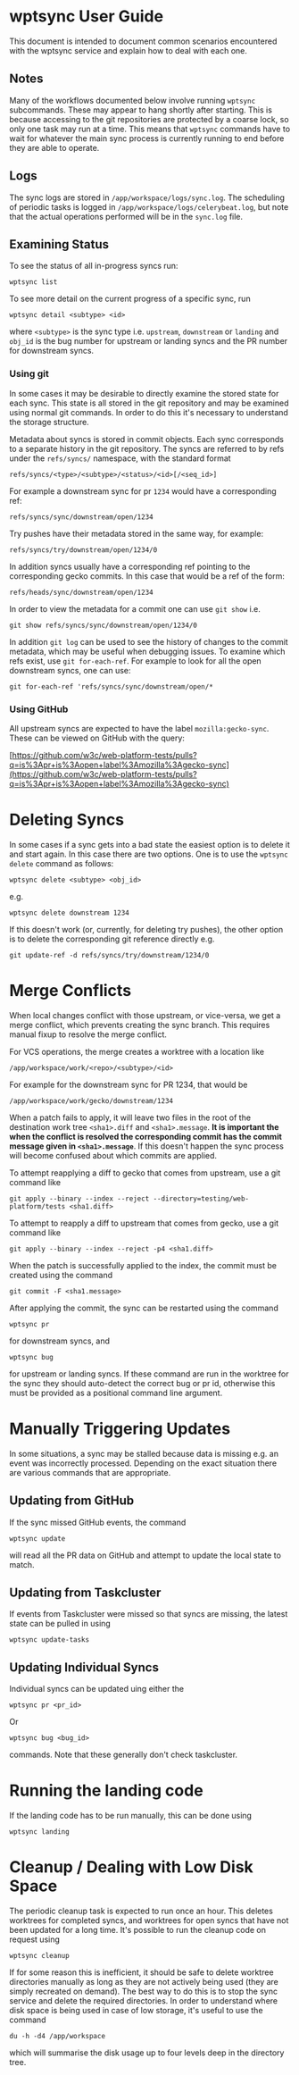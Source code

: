 # wptsync User Guide

This document is intended to document common scenarios encountered
with the wptsync service and explain how to deal with each one.

## Notes

Many of the workflows documented below involve running `wptsync`
subcommands. These may appear to hang shortly after starting. This is
because accessing to the git repositories are protected by a coarse
lock, so only one task may run at a time. This means that `wptsync`
commands have to wait for whatever the main sync process is currently
running to end before they are able to operate.

## Logs

The sync logs are stored in `/app/workspace/logs/sync.log`. The
scheduling of periodic tasks is logged in
`/app/workspace/logs/celerybeat.log`, but note that the actual
operations performed will be in the `sync.log` file.

## Examining Status

To see the status of all in-progress syncs run:

```
wptsync list
```

To see more detail on the current progress of a specific sync, run

```
wptsync detail <subtype> <id>
```

where `<subtype>` is the sync type i.e. `upstream`, `downstream` or
`landing` and `obj_id` is the bug number for upstream or landing syncs
and the PR number for downstream syncs.

### Using git

In some cases it may be desirable to directly examine the stored state
for each sync. This state is all stored in the git repository and may
be examined using normal git commands. In order to do this it's
necessary to understand the storage structure.

Metadata about syncs is stored in commit objects. Each sync
corresponds to a separate history in the git repository. The syncs are
referred to by refs under the `refs/syncs/` namespace, with the
standard format

```
refs/syncs/<type>/<subtype>/<status>/<id>[/<seq_id>]
```

For example a downstream sync for pr `1234` would have a corresponding
ref:

```
refs/syncs/sync/downstream/open/1234
```

Try pushes have their metadata stored in the same way, for example:

```
refs/syncs/try/downstream/open/1234/0
```

In addition syncs usually have a corresponding ref pointing to the
corresponding gecko commits. In this case that would be a ref of the
form:

```
refs/heads/sync/downstream/open/1234
```

In order to view the metadata for a commit one can use `git show` i.e.

```
git show refs/syncs/sync/downstream/open/1234/0
```

In addition `git log` can be used to see the history of changes to the
commit metadata, which may be useful when debugging issues. To examine
which refs exist, use `git for-each-ref`. For example to look for all
the open downstream syncs, one can use:

```
git for-each-ref 'refs/syncs/sync/downstream/open/*
```

### Using GitHub

All upstream syncs are expected to have the label
`mozilla:gecko-sync`. These can be viewed on GitHub with the query:

[https://github.com/w3c/web-platform-tests/pulls?q=is%3Apr+is%3Aopen+label%3Amozilla%3Agecko-sync](https://github.com/w3c/web-platform-tests/pulls?q=is%3Apr+is%3Aopen+label%3Amozilla%3Agecko-sync)

# Deleting Syncs

In some cases if a sync gets into a bad state the easiest option is to
delete it and start again. In this case there are two options. One is
to use the `wptsync delete` command as follows:

```
wptsync delete <subtype> <obj_id>
```

e.g.

```
wptsync delete downstream 1234
```

If this doesn't work (or, currently, for deleting try pushes), the
other option is to delete the corresponding git reference directly
e.g.

```
git update-ref -d refs/syncs/try/downstream/1234/0
```

# Merge Conflicts

When local changes conflict with those upstream, or vice-versa, we get
a merge conflict, which prevents creating the sync branch. This
requires manual fixup to resolve the merge conflict.

For VCS operations, the merge creates a worktree with a location like
```
/app/workspace/work/<repo>/<subtype>/<id>
```

For example for the downstream sync for PR 1234, that would be

```
/app/workspace/work/gecko/downstream/1234
```

When a patch fails to apply, it will leave two files in the root of
the destination work tree `<sha1>.diff` and `<sha1>.message`. **It is
important the when the conflict is resolved the corresponding commit
has the commit message given in `<sha1>.message`**. If this doesn't
happen the sync process will become confused about which commits are
applied.

To attempt reapplying a diff to gecko that comes from upstream, use a
git command like

```
git apply --binary --index --reject --directory=testing/web-platform/tests <sha1.diff>
```

To attempt to reapply a diff to upstream that comes from gecko, use a
git command like

```
git apply --binary --index --reject -p4 <sha1.diff>
```

When the patch is successfully applied to the index, the commit must be
created using the command

```
git commit -F <sha1.message>
```

After applying the commit, the sync can be restarted using the command

```
wptsync pr
```

for downstream syncs, and

```
wptsync bug
```

for upstream or landing syncs. If these command are run in the
worktree for the sync they should auto-detect the correct bug or pr
id, otherwise this must be provided as a positional command line
argument.

# Manually Triggering Updates

In some situations, a sync may be stalled because data is missing
e.g. an event was incorrectly processed. Depending on the exact
situation there are various commands that are appropriate.

## Updating from GitHub

If the sync missed GitHub events, the command

```
wptsync update
```

will read all the PR data on GitHub and attempt to update the local
state to match.

## Updating from Taskcluster

If events from Taskcluster were missed so that syncs are missing, the
latest state can be pulled in using

```
wptsync update-tasks

```

## Updating Individual Syncs

Individual syncs can be updated uing either the

```
wptsync pr <pr_id>
```

Or

```
wptsync bug <bug_id>
```

commands. Note that these generally don't check taskcluster.

# Running the landing code

If the landing code has to be run manually, this can be done using

```
wptsync landing
```

# Cleanup / Dealing with Low Disk Space

The periodic cleanup task is expected to run once an hour. This
deletes worktrees for completed syncs, and worktrees for open syncs
that have not been updated for a long time. It's possible to run the
cleanup code on request using

```
wptsync cleanup
```

If for some reason this is inefficient, it should be safe to delete
worktree directories manually as long as they are not actively being
used (they are simply recreated on demand). The best way to do this is
to stop the sync service and delete the required directories. In order
to understand where disk space is being used in case of low storage,
it's useful to use the command

```
du -h -d4 /app/workspace
```

which will summarise the disk usage up to four levels deep in the
directory tree.
